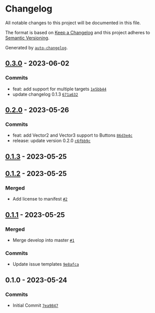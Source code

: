 # Changelog

All notable changes to this project will be documented in this file.

The format is based on [Keep a Changelog](https://keepachangelog.com/en/1.0.0/)
and this project adheres to [Semantic Versioning](https://semver.org/spec/v2.0.0.html).

Generated by [`auto-changelog`](https://github.com/CookPete/auto-changelog).

## [0.3.0](https://github.com/mariodebono/Unity-Helper-Inspector/compare/0.2.0...0.3.0) - 2023-06-02

### Commits

- feat: add support for multiple targets [`1e5bb44`](https://github.com/mariodebono/Unity-Helper-Inspector/commit/1e5bb448a6ef82ccd5628510bb33e5087dedc4b9)
- update changelog 0.1.3 [`671a632`](https://github.com/mariodebono/Unity-Helper-Inspector/commit/671a632c7ef25a57228305adc1d2f1f582268749)

## [0.2.0](https://github.com/mariodebono/Unity-Helper-Inspector/compare/0.1.3...0.2.0) - 2023-05-26

### Commits

- feat: add Vector2 and Vector3 support to Buttons [`86d3e4c`](https://github.com/mariodebono/Unity-Helper-Inspector/commit/86d3e4cd8075e84f7b59b2ea97ad08360cb5b93b)
- release: update version 0.2.0 [`c6fbb9c`](https://github.com/mariodebono/Unity-Helper-Inspector/commit/c6fbb9c2cffce12bb3e7623b13166e390d9d3774)

## [0.1.3](https://github.com/mariodebono/Unity-Helper-Inspector/compare/0.1.2...0.1.3) - 2023-05-25

## [0.1.2](https://github.com/mariodebono/Unity-Helper-Inspector/compare/0.1.1...0.1.2) - 2023-05-25

### Merged

- Add license to manifest [`#2`](https://github.com/mariodebono/Unity-Helper-Inspector/pull/2)

## [0.1.1](https://github.com/mariodebono/Unity-Helper-Inspector/compare/0.1.0...0.1.1) - 2023-05-25

### Merged

- Merge develop into master [`#1`](https://github.com/mariodebono/Unity-Helper-Inspector/pull/1)

### Commits

- Update issue templates [`9e8afca`](https://github.com/mariodebono/Unity-Helper-Inspector/commit/9e8afca2f6c4e4a29a9596035be56e5ee677cb36)

## 0.1.0 - 2023-05-24

### Commits

- Initial Commit [`7ea9847`](https://github.com/mariodebono/Unity-Helper-Inspector/commit/7ea984731aaaa8da8774941aa019c8d585d00086)
